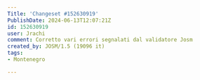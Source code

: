 ```yaml
---
Title: 'Changeset #152630919'
PublishDate: 2024-06-13T12:07:21Z
id: 152630919
user: Jrachi
comment: Corretto vari errori segnalati dal validatore Josm
created_by: JOSM/1.5 (19096 it)
tags:
- Montenegro

---
```

